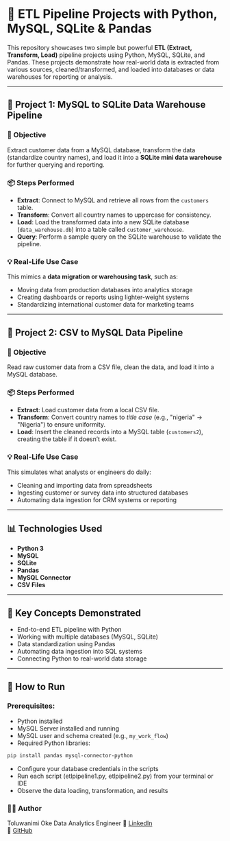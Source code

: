 # 🔄 ETL Pipeline Projects with Python, MySQL, SQLite & Pandas

This repository showcases two simple but powerful **ETL (Extract, Transform, Load)** pipeline projects using Python, MySQL, SQLite, and Pandas. These projects demonstrate how real-world data is extracted from various sources, cleaned/transformed, and loaded into databases or data warehouses for reporting or analysis.

---

## 🧪 Project 1: MySQL to SQLite Data Warehouse Pipeline

### 🎯 Objective
Extract customer data from a MySQL database, transform the data (standardize country names), and load it into a **SQLite mini data warehouse** for further querying and reporting.

### 📦 Steps Performed

- **Extract**: Connect to MySQL and retrieve all rows from the `customers` table.
- **Transform**: Convert all country names to uppercase for consistency.
- **Load**: Load the transformed data into a new SQLite database (`data_warehouse.db`) into a table called `customer_warehouse`.
- **Query**: Perform a sample query on the SQLite warehouse to validate the pipeline.

### 💡 Real-Life Use Case
This mimics a **data migration or warehousing task**, such as:
- Moving data from production databases into analytics storage
- Creating dashboards or reports using lighter-weight systems
- Standardizing international customer data for marketing teams

---

## 🧪 Project 2: CSV to MySQL Data Pipeline

### 🎯 Objective
Read raw customer data from a CSV file, clean the data, and load it into a MySQL database.

### 📦 Steps Performed

- **Extract**: Load customer data from a local CSV file.
- **Transform**: Convert country names to *title case* (e.g., "nigeria" → "Nigeria") to ensure uniformity.
- **Load**: Insert the cleaned records into a MySQL table (`customers2`), creating the table if it doesn’t exist.

### 💡 Real-Life Use Case
This simulates what analysts or engineers do daily:
- Cleaning and importing data from spreadsheets
- Ingesting customer or survey data into structured databases
- Automating data ingestion for CRM systems or reporting

---

## 📊 Technologies Used

- **Python 3**
- **MySQL**
- **SQLite**
- **Pandas**
- **MySQL Connector**
- **CSV Files**

---

## 🧠 Key Concepts Demonstrated

- End-to-end ETL pipeline with Python
- Working with multiple databases (MySQL, SQLite)
- Data standardization using Pandas
- Automating data ingestion into SQL systems
- Connecting Python to real-world data storage

---

## 🚀 How to Run

### Prerequisites:
- Python installed
- MySQL Server installed and running
- MySQL user and schema created (e.g., `my_work_flow`)
- Required Python libraries:
```bash
pip install pandas mysql-connector-python

```
- Configure your database credentials in the scripts
- Run each script (etlpipeline1.py, etlpipeline2.py) from your terminal or IDE
- Observe the data loading, transformation, and results

### 👨‍💻 Author
Toluwanimi Oke
Data Analytics Engineer
🔗 [LinkedIn](www.linkedin.com/in/toluwanimi-oke-16763b228)  
🔗 [GitHub](https://github.com/Zic-09)
